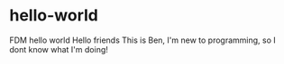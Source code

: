 # hello-world
FDM hello world
Hello friends
This is Ben, I'm new to programming, so I dont know what I'm doing!
